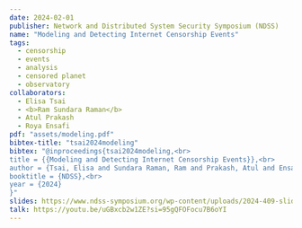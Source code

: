 ```yaml
---
date: 2024-02-01
publisher: Network and Distributed System Security Symposium (NDSS)
name: "Modeling and Detecting Internet Censorship Events"
tags:
  - censorship
  - events
  - analysis
  - censored planet
  - observatory
collaborators:
  - Elisa Tsai
  - <b>Ram Sundara Raman</b>
  - Atul Prakash
  - Roya Ensafi
pdf: "assets/modeling.pdf"
bibtex-title: "tsai2024modeling"
bibtex: "@inproceedings{tsai2024modeling,<br>
title = {{Modeling and Detecting Internet Censorship Events}},<br>
author = {Tsai, Elisa and Sundara Raman, Ram and Prakash, Atul and Ensafi, Roya},<br>
booktitle = {NDSS},<br>
year = {2024}
}"
slides: https://www.ndss-symposium.org/wp-content/uploads/2024-409-slides.pdf
talk: https://youtu.be/uGBxcb2w1ZE?si=95gQFOFocu7B6oYI
---
```

